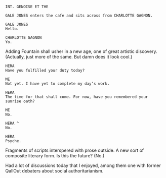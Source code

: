 ```fountain
INT. GENOISE ET THE

GALE JONES enters the cafe and sits across from CHARLOTTE GAGNON.

GALE JONES
Hello.

CHARLOTTE GAGNON
Yo.
```
Adding Fountain shall usher in a new age, one of great artistic discovery. (Actually, just more of the same. But damn does it look cool.)

```fountain
HERA
Have you fulfilled your duty today?

ME
Not yet. I have yet to complete my day’s work.

HERA
The time for that shall come. For now, have you remembered your sunrise oath?

ME
No.

HERA ^
No.

HERA
Psyche.
```

Fragments of scripts interspered with prose outside. A new sort of composite literary form. Is this the future? (No.)

Had a lot of discussions today that I enjoyed, among them one with former QallOut debaters about social authoritarianism.

